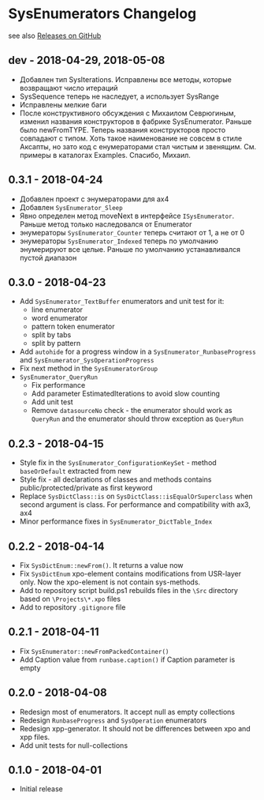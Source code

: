 # SysEnumerators Changelog

see also [Releases on GitHub](https://github.com/mazzy-ax/SysEnumerators/releases)

## dev - 2018-04-29, 2018-05-08

* Добавлен тип SysIterations. Исправлены все методы, которые возвращают число итераций
* SysSequence теперь не наследует, а использует SysRange
* Исправлены мелкие баги
* После конструктивного обсуждения с Михаилом Севрюгиным, изменил названия конструкторов в фабрике SysEnumerator. Раньше было newFromTYPE. Теперь названия конструкторов просто совпадают с типом. Хоть такое наименование не совсем в стиле Аксапты, но зато код с енумераторами стал чистым и звенящим. См. примеры в каталогах Examples. Спасибо, Михаил.

## 0.3.1 - 2018-04-24

* Добавлен проект с энумераторами для ax4
* Добавлен `SysEnumerator_Sleep`
* Явно определен метод moveNext в интерфейсе `ISysEnumerator`. Раньше метод только наследовался от Enumerator
* энумераторы `SysEnumerator_Counter` теперь считают от 1, а не от 0
* энумераторы `SysEnumerator_Indexed` теперь по умолчанию энумерируют все целые. Раньше по умолчанию устанавливался пустой диапазон

## 0.3.0 - 2018-04-23

* Add `SysEnumerator_TextBuffer` enumerators and unit test for it:
  * line enumerator
  * word enumerator
  * pattern token enumerator
  * split by tabs
  * split by pattern
* Add `autohide` for a progress window in a `SysEnumerator_RunbaseProgress` and `SysEnumerator_SysOperationProgress`
* Fix next method in the `SysEnumeratorGroup`
* `SysEnumerator_QueryRun`
  * Fix performance
  * Add parameter EstimatedIterations to avoid slow counting
  * Add unit test
  * Remove `datasourceNo` check - the enumerator should work as `QueryRun` and the enumerator should throw exception as `QueryRun`

## 0.2.3 - 2018-04-15

* Style fix in the `SysEnumerator_ConfigurationKeySet` - method `baseOrDefault` extracted from new
* Style fix - all declarations of classes and methods contains public/protected/private as first keyword
* Replace `SysDictClass::is` on `SysDictClass::isEqualOrSuperclass` when second argument is class. For performance and compatibility with ax3, ax4
* Minor performance fixes in `SysEnumerator_DictTable_Index`

## 0.2.2 - 2018-04-14

* Fix `SysDictEnum::newFrom()`. It returns a value now
* Fix `SysDictEnum` xpo-element contains modifications from USR-layer only. Now the xpo-element is not contain sys-methods.
* Add to repository script build.ps1 rebuilds files in the `\Src` directory based on `\Projects\*.xpo` files
* Add to repository `.gitignore` file

## 0.2.1 - 2018-04-11

* Fix `SysEnumerator::newFromPackedContainer()`
* Add Caption value from `runbase.caption()` if Caption parameter is empty

## 0.2.0 - 2018-04-08

* Redesign most of enumerators. It accept null as empty collections
* Redesign `RunbaseProgress` and `SysOperation` enumerators
* Redesign xpp-generator. It should not be differences between xpo and xpp files.
* Add unit tests for null-collections

## 0.1.0 - 2018-04-01

* Initial release